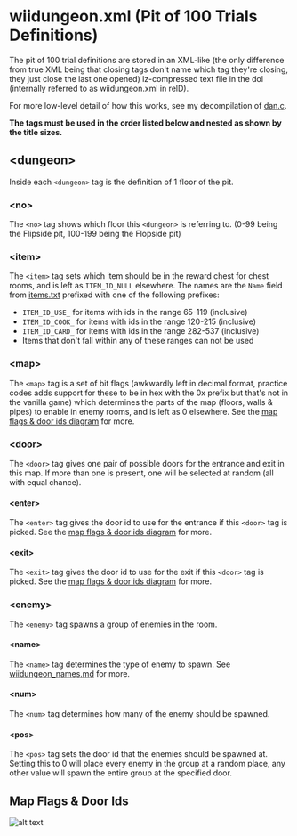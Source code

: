 # wiidungeon.xml (Pit of 100 Trials Definitions)

The pit of 100 trial definitions are stored in an XML-like (the only difference from true XML being that closing tags don't name which tag they're closing, they just close the last one opened) lz-compressed text file in the dol (internally referred to as wiidungeon.xml in relD).

For more low-level detail of how this works, see my decompilation of [dan.c](https://github.com/SeekyCt/spm-decomp/blob/master/rel/dan.c).

**The tags must be used in the order listed below and nested as shown by the title sizes.**

## \<dungeon\>
Inside each `<dungeon>` tag is the definition of 1 floor of the pit.

### \<no\>
The `<no>` tag shows which floor this `<dungeon>` is referring to. (0-99 being the Flipside pit, 100-199 being the Flopside pit)

### \<item\>
The `<item>` tag sets which item should be in the reward chest for chest rooms, and is left as `ITEM_ID_NULL` elsewhere. The names are the `Name` field from [items.txt](https://github.com/SeekyCt/spm-docs/blob/master/misc/items.txt) prefixed with one of the following prefixes:
* `ITEM_ID_USE_` for items with ids in the range 65-119 (inclusive)
* `ITEM_ID_COOK_` for items with ids in the range 120-215 (inclusive)
* `ITEM_ID_CARD_` for items with ids in the range 282-537 (inclusive)
* Items that don't fall within any of these ranges can not be used

### \<map\>
The `<map>` tag is a set of bit flags (awkwardly left in decimal format, practice codes adds support for these to be in hex with the 0x prefix but that's not in the vanilla game) which determines the parts of the map (floors, walls & pipes) to enable in enemy rooms, and is left as 0 elsewhere. See the [map flags & door ids diagram](#map-flags--door-ids) for more.

### \<door\>
The `<door>` tag gives one pair of possible doors for the entrance and exit in this map. If more than one is present, one will be selected at random (all with equal chance).

#### \<enter\>
The `<enter>` tag gives the door id to use for the entrance if this `<door>` tag is picked. See the [map flags & door ids diagram](#map-flags--door-ids) for more.

#### \<exit\>
The `<exit>` tag gives the door id to use for the exit if this `<door>` tag is picked. See the [map flags & door ids diagram](#map-flags--door-ids) for more.

### \<enemy\>
The `<enemy>` tag spawns a group of enemies in the room.

#### \<name\>
The `<name>` tag determines the type of enemy to spawn. See [wiidungeon_names.md](https://github.com/SeekyCt/spm-docs/blob/master/misc/wiidungeon_names.md) for more.

#### \<num\>
The `<num>` tag determines how many of the enemy should be spawned.

#### \<pos\>
The `<pos>` tag sets the door id that the enemies should be spawned at. Setting this to 0 will place every enemy in the group at a random place, any other value will spawn the entire group at the specified door.

## Map Flags & Door Ids

![alt text](https://media.discordapp.net/attachments/610974864706371585/867754786870919218/pitparts3.png)

